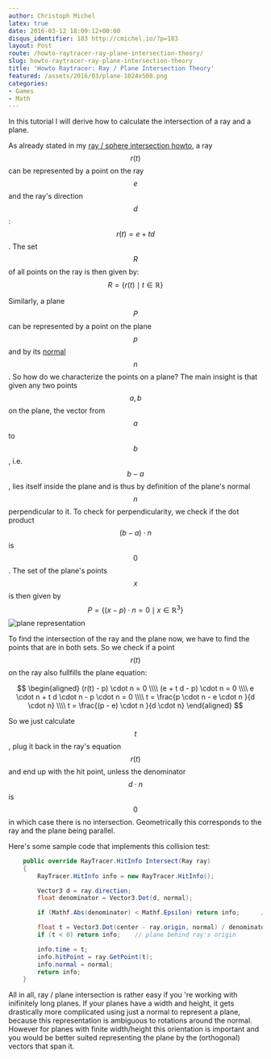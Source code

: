 ```yaml
---
author: Christoph Michel
latex: true
date: 2016-03-12 18:09:12+00:00
disqus_identifier: 183 http://cmichel.io/?p=183
layout: Post
route: /howto-raytracer-ray-plane-intersection-theory/
slug: howto-raytracer-ray-plane-intersection-theory
title: 'Howto Raytracer: Ray / Plane Intersection Theory'
featured: /assets/2016/03/plane-1024x508.png
categories:
- Games
- Math
---
```

In this tutorial I will derive how to calculate the intersection of a ray and a plane.

As already stated in my [ray / sphere intersection howto](/howto-raytracer-ray-sphere-intersection-theory/), a ray $$r(t)$$ can be represented by a point on the ray $$e$$ and the ray's direction $$d$$: $$r(t)=e + t d$$. The set $$R$$ of all points on the ray is then given by: $$R = \{r(t) \mid t \in \mathbb{R}\}$$

Similarly, a plane $$P$$ can be represented by a point on the plane $$p$$ and by its [normal](https://en.wikipedia.org/wiki/Normal_(geometry)) $$n$$. So how do we characterize the points on a plane? The main insight is that given any two points $$a,b$$ on the plane, the vector from $$a$$ to $$b$$, i.e. $$b-a$$, lies itself inside the plane and is thus by definition of the plane's normal $$n$$ perpendicular to it. To check for perpendicularity, we check if the dot product $$(b-a)\cdot n$$ is $$0$$. The set of the plane's points $$x$$ is then given by $$P = \{(x-p) \cdot n = 0 \mid x \in \mathbb{R}^3\}$$
![plane representation](/assets/2016/03/plane-1024x508.png)

To find the intersection of the ray and the plane now, we have to find the points that are in both sets. So we check if a point $$r(t)$$ on the ray also fullfills the plane equation:

$$
\begin{aligned}
(r(t) - p) \cdot n = 0 \\\\
(e + t d - p) \cdot n = 0 \\\\
e \cdot n + t d \cdot n - p \cdot n = 0 \\\\
t = \frac{p \cdot n - e \cdot n }{d \cdot n} \\\\
t = \frac{(p - e) \cdot n }{d \cdot n}
\end{aligned}
$$

So we just calculate $$t$$, plug it back in the ray's equation $$r(t)$$ and end up with the hit point, unless the denominator $$d \cdot n$$ is $$0$$ in which case there is no intersection. Geometrically this corresponds to the ray and the plane being parallel.

Here's some sample code that implements this collision test:
```C#
    public override RayTracer.HitInfo Intersect(Ray ray)
    {
        RayTracer.HitInfo info = new RayTracer.HitInfo();

        Vector3 d = ray.direction;
        float denominator = Vector3.Dot(d, normal);

        if (Mathf.Abs(denominator) < Mathf.Epsilon) return info;      // direction and plane parallel, no intersection

        float t = Vector3.Dot(center - ray.origin, normal) / denominator;
        if (t < 0) return info;    // plane behind ray's origin

        info.time = t;
        info.hitPoint = ray.GetPoint(t);
        info.normal = normal;
        return info;
    }
```
 
All in all, ray / plane intersection is rather easy if you 're working with inifinitely long planes. If your planes have a width and height, it gets drastically more complicated using just a normal to represent a plane, because this representation is ambiguous to rotations around the normal. However for planes with finite width/height this orientation is important and you would be better suited representing the plane by the (orthogonal) vectors that span it.



